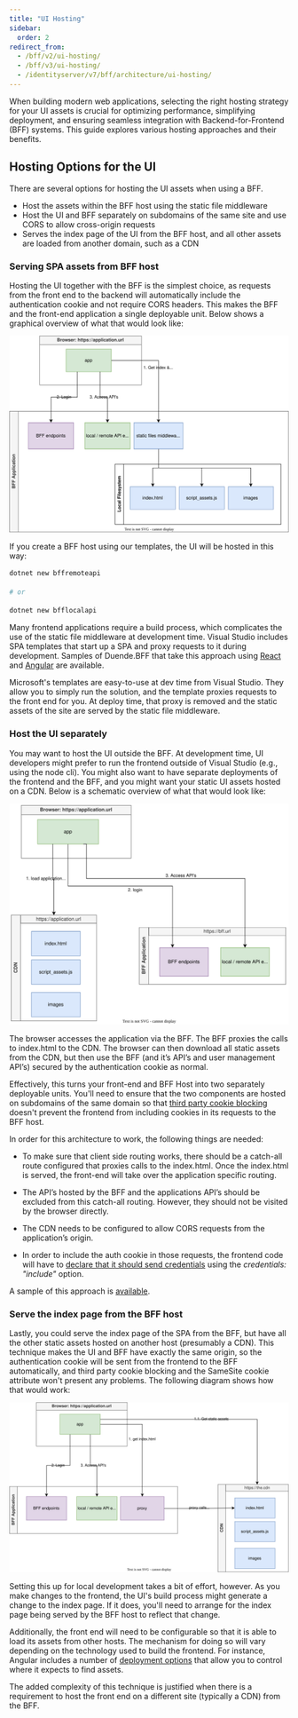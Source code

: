 ```yaml
---
title: "UI Hosting"
sidebar:
  order: 2
redirect_from:
  - /bff/v2/ui-hosting/
  - /bff/v3/ui-hosting/
  - /identityserver/v7/bff/architecture/ui-hosting/
---
```


When building modern web applications, selecting the right hosting strategy for your UI assets is crucial for optimizing
performance, simplifying deployment, and ensuring seamless integration with Backend-for-Frontend (BFF) systems. This
guide explores various hosting approaches and their benefits.

## Hosting Options for the UI

There are several options for hosting the UI assets when using a BFF.

- Host the assets within the BFF host using the static file middleware
- Host the UI and BFF separately on subdomains of the same site and use CORS to allow cross-origin requests
- Serves the index page of the UI from the BFF host, and all other assets are loaded from another domain, such as a CDN

### Serving SPA assets from BFF host

Hosting the UI together with the BFF is the simplest choice, as requests from the front end to the backend will
automatically include the authentication cookie and not require CORS
headers. This makes the BFF and the front-end application a single deployable unit. Below shows a graphical overview of
what that would look like:

![Hosting BFF UI from the UI](../images/bff_ui_hosting_loc.svg)

If you create a BFF host using our templates, the UI will be hosted in this way:

```bash title="Terminal"
dotnet new bffremoteapi

# or

dotnet new bfflocalapi
```

Many frontend applications require a build process, which complicates the use of the static file middleware at
development time. Visual Studio includes SPA templates that start up a SPA and proxy requests to it during development.
Samples of Duende.BFF that take this approach using [React](/bff/samples#reactjs-frontend)
and [Angular](/bff/samples#angular-frontend) are available.

Microsoft's templates are easy-to-use at dev time from Visual Studio. They allow you to simply run the solution, and the
template proxies requests to the front end for you. At deploy time, that proxy is removed and the static assets of the
site are served by the static file middleware.

### Host the UI separately

You may want to host the UI outside the BFF. At development time, UI developers might prefer to run the frontend
outside of Visual Studio (e.g., using the node cli). You might also want to have separate deployments of the frontend
and the BFF, and you might want your static UI assets hosted on a CDN. Below is a schematic overview of what that would
look like:

![Hosting BFF UI on CDN](../images/bff_ui_hosting_cdn.svg)

The browser accesses the application via the BFF. The BFF proxies the calls to index.html to the CDN. The browser can
then download all static assets from the CDN, but then use the BFF (and it’s API’s and user management API’s) secured by
the authentication cookie as normal.

Effectively, this turns your front-end and BFF Host into two separately deployable units. You'll need to ensure that the
two components are hosted on subdomains of the same domain so
that [third party cookie blocking](/bff/architecture/third-party-cookies) doesn't prevent the frontend from including
cookies in its requests to the BFF host.

In order for this architecture to work, the following things are needed:

* To make sure that client side routing works, there should be a catch-all route configured that proxies calls to the
  index.html. Once the index.html is served, the front-end will take over the application specific routing.
* The API’s hosted by the BFF and the applications API’s should be excluded from this catch-all routing. However, they
  should not be visited by the browser directly.
* The CDN needs to be configured to allow CORS requests from the application’s origin.

* In order to include the auth cookie in those requests, the frontend code will have
  to [declare that it should send credentials](https://developer.mozilla.org/en-US/docs/Web/API/Fetch_API/Using_Fetch#sending_a_request_with_credentials_included)
  using the *credentials: "include"* option.

A sample of this approach is [available](/bff/samples#separate-host-for-ui).

### Serve the index page from the BFF host

Lastly, you could serve the index page of the SPA from the BFF, but have all the other static assets hosted on
another host (presumably a CDN). This technique makes the UI and BFF have exactly the same origin, so the authentication
cookie will be sent from the frontend to the BFF automatically, and third party cookie blocking and the SameSite cookie
attribute won't present any problems. The following diagram shows how that would work:

![BFF Proxies the Index html from CDN](../images/bff_ui_hosting_proxy_index.svg)

Setting this up for local development takes a bit of effort, however. As you make changes to the frontend, the UI's build
process might generate a change to the index page. If it does, you'll need to arrange for the index page being served by
the BFF host to reflect that change.

Additionally, the front end will need to be configurable so that it is able to load its assets from other hosts. The
mechanism for doing so will vary depending on the technology used to build the frontend. For instance, Angular includes
a number of [deployment options](https://angular.io/guide/deployment) that allow you to control where it expects to find
assets.

The added complexity of this technique is justified when there is a requirement to host the front end on a different
site (typically a CDN) from the BFF.
